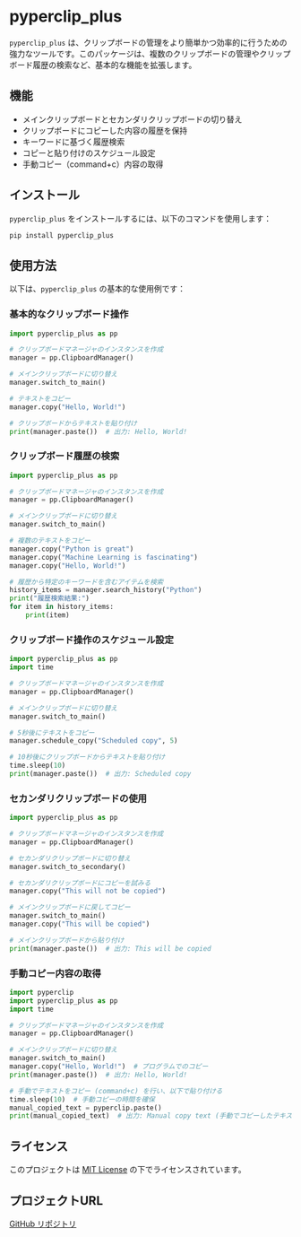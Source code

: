 # pyperclip_plus

`pyperclip_plus` は、クリップボードの管理をより簡単かつ効率的に行うための強力なツールです。このパッケージは、複数のクリップボードの管理やクリップボード履歴の検索など、基本的な機能を拡張します。

## 機能

- メインクリップボードとセカンダリクリップボードの切り替え
- クリップボードにコピーした内容の履歴を保持
- キーワードに基づく履歴検索
- コピーと貼り付けのスケジュール設定
- 手動コピー（command+c）内容の取得

## インストール

`pyperclip_plus` をインストールするには、以下のコマンドを使用します：

```bash
pip install pyperclip_plus
```

## 使用方法

以下は、`pyperclip_plus` の基本的な使用例です：

### 基本的なクリップボード操作

```python
import pyperclip_plus as pp

# クリップボードマネージャのインスタンスを作成
manager = pp.ClipboardManager()

# メインクリップボードに切り替え
manager.switch_to_main()

# テキストをコピー
manager.copy("Hello, World!")

# クリップボードからテキストを貼り付け
print(manager.paste())  # 出力: Hello, World!
```

### クリップボード履歴の検索

```python
import pyperclip_plus as pp

# クリップボードマネージャのインスタンスを作成
manager = pp.ClipboardManager()

# メインクリップボードに切り替え
manager.switch_to_main()

# 複数のテキストをコピー
manager.copy("Python is great")
manager.copy("Machine Learning is fascinating")
manager.copy("Hello, World!")

# 履歴から特定のキーワードを含むアイテムを検索
history_items = manager.search_history("Python")
print("履歴検索結果:")
for item in history_items:
    print(item)
```

### クリップボード操作のスケジュール設定

```python
import pyperclip_plus as pp
import time

# クリップボードマネージャのインスタンスを作成
manager = pp.ClipboardManager()

# メインクリップボードに切り替え
manager.switch_to_main()

# 5秒後にテキストをコピー
manager.schedule_copy("Scheduled copy", 5)

# 10秒後にクリップボードからテキストを貼り付け
time.sleep(10)
print(manager.paste())  # 出力: Scheduled copy
```

### セカンダリクリップボードの使用

```python
import pyperclip_plus as pp

# クリップボードマネージャのインスタンスを作成
manager = pp.ClipboardManager()

# セカンダリクリップボードに切り替え
manager.switch_to_secondary()

# セカンダリクリップボードにコピーを試みる
manager.copy("This will not be copied")

# メインクリップボードに戻してコピー
manager.switch_to_main()
manager.copy("This will be copied")

# メインクリップボードから貼り付け
print(manager.paste())  # 出力: This will be copied
```

### 手動コピー内容の取得

```python
import pyperclip
import pyperclip_plus as pp
import time

# クリップボードマネージャのインスタンスを作成
manager = pp.ClipboardManager()

# メインクリップボードに切り替え
manager.switch_to_main()
manager.copy("Hello, World!")  # プログラムでのコピー
print(manager.paste())  # 出力: Hello, World!

# 手動でテキストをコピー (command+c) を行い、以下で貼り付ける
time.sleep(10)  # 手動コピーの時間を確保
manual_copied_text = pyperclip.paste()
print(manual_copied_text)  # 出力: Manual copy text (手動でコピーしたテキストが表示されます)
```


## ライセンス

このプロジェクトは [MIT License](https://opensource.org/licenses/MIT) の下でライセンスされています。


## プロジェクトURL

[GitHub リポジトリ](https://github.com/AkitaShohei/ds_packege.git)

